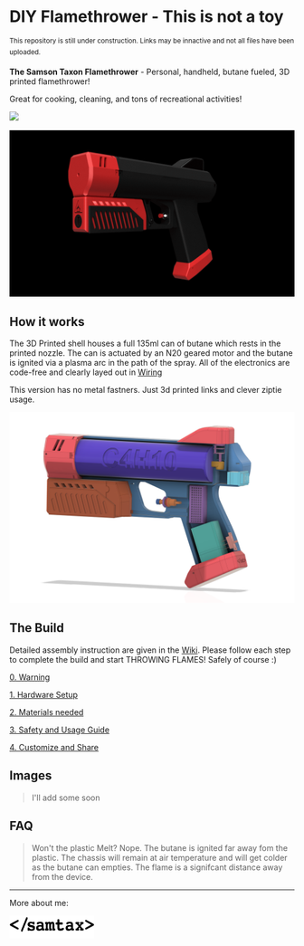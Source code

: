 # DIY Flamethrower - This is not a toy

<sup>This repository is still under construction. Links may be innactive and not all files have been uploaded.</sup>
<!-- ![](Media/Logo.jpg)   -->

**The Samson Taxon Flamethrower**  - Personal, handheld, butane fueled, 3D printed flamethrower!

Great for cooking, cleaning, and tons of recreational activities! 

![](Media/marshmallow.gif)

![](Media/turn2.gif)  

## How it works
The 3D Printed shell houses a full 135ml can of butane which rests in the printed nozzle. The can is actuated by an N20 geared motor and the butane is ignited via a plasma arc in the path of the spray. All of the electronics are code-free and clearly layed out in [Wiring]()

This version has no metal fastners. Just 3d printed links and clever ziptie usage.

![](Media/color-split.png) 

<!-- *[YouTube link]()* -->

## The Build
Detailed assembly instruction are given in the [Wiki](https://github.com/SamsonTaxon/flamethrower/wiki). Please follow each step to complete the build and start THROWING FLAMES! Safely of course :)

[0. Warning](https://github.com/SamsonTaxon/flamethrower/wiki/0.-Warning)

[1. Hardware Setup](https://github.com/SamsonTaxon/flamethrower/wiki/1.-Hardware-Setup)

[2. Materials needed](https://github.com/SamsonTaxon/flamethrower/wiki/2.-Materials)

[3. Safety and Usage Guide](https://github.com/SamsonTaxon/flamethrower/wiki/3.-Safety-and-Usage)

[4. Customize and Share](https://github.com/SamsonTaxon/flamethrower/wiki/4.-Customize-and-Share)

## Images
> I'll add some soon
## FAQ
> Won't the plastic Melt?
Nope. The butane is ignited far away fom the plastic. The chassis will remain at air temperature and will get colder as the butane can empties. The flame is a signifcant distance away from the device.
---
More about me:

<a href="https://www.samsontaxon.com/" target="_blank"><img src="Media/samtax.png" width="150" height="40" ></a>
